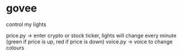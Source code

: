 # govee
 control my lights


price.py -> enter crypto or stock ticker, lights will change every minute (green if price is up, red if price is down)
voice.py -> voice to change colours
